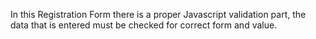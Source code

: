 In this Registration Form there is a proper Javascript validation part, the data that is entered must be checked for correct form and value. 
